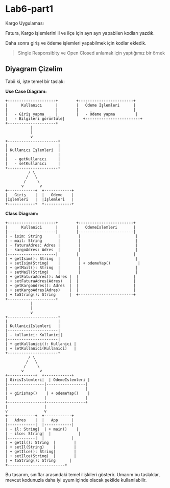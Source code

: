 # Lab6-part1

Kargo Uygulaması

Fatura, Kargo işlemlerini il ve ilçe için ayrı ayrı yapabilen kodları yazdık.

Daha sonra giriş ve ödeme işlemleri yapabilmek için kodlar ekledik.

> Single Responsiblty ve Open Closed anlamak için yaptığımız bir örnek

## Diyagram Çizelim

Tabii ki, işte temel bir taslak:

**Use Case Diagram:**

```
+---------------------+        +------------------------+
|      Kullanıcı      |        |   Ödeme İşlemleri      |
|                     |        |                        |
|   - Giriş yapma     |        |   - Ödeme yapma         |
|   - Bilgileri görüntüle|        +------------------------+
+---------------------+
           |
           |
           v
+----------------------+
|                      |
| Kullanıcı İşlemleri  |
|                      |
|   - getKullanıcı     |
|   - setKullanıcı     |
+----------------------+
          / \
         /   \
        /     \
       v       v
+------------+  +------------+
|   Giriş    |  |   Odeme    |
|İşlemleri   |  |İşlemleri   |
+------------+  +------------+
```

**Class Diagram:**

```
+---------------------+        +------------------------+
|      Kullanici      |        |   OdemeIslemleri       |
|---------------------|        |------------------------|
| - isim: String       |        |                        |
| - mail: String       |        |                        |
| - faturaAdres: Adres |        |                        |
| - kargoAdres: Adres  |        |                        |
|---------------------|        |                        |
| + getIsim(): String  |        |                        |
| + setIsim(String)    |        | + odemeYap()            |
| + getMail(): String  |        |                        |
| + setMail(String)    |        |                        |
| + getFaturaAdres(): Adres |  |                        |
| + setFaturaAdres(Adres)   |  |                        |
| + getKargoAdres(): Adres  |  |                        |
| + setKargoAdres(Adres)    |  |                        |
| + toString(): String      |  +------------------------+
+---------------------+
           |
           |
           v
+----------------------+
|                      |
| KullaniciIslemleri   |
|----------------------|
| - kullanici: Kullanici|
|----------------------|
| + getKullanici(): Kullanici |
| + setKullanici(Kullanici)   |
+----------------------+
          / \
         /   \
        /     \
       v       v
+------------+  +------------+
| GirisIslemleri|  | OdemeIslemleri |
|----------------|-----------------|
|                |                 |
| + girisYap()    | + odemeYap()    |
|                |                 |
+----------------+-----------------+
|                |
v                v
+------------+  +------------+
|   Adres    |  |   App      |
|------------|  |------------|
| - il: String|  | + main()    |
| - ilce: String|  |            |
|------------|  |            |
| + getIl(): String  |        |
| + setIl(String)    |        |
| + getIlce(): String|        |
| + setIlce(String)  |        |
| + toString(): String      |
+-------------------------+
```

Bu tasarım, sınıflar arasındaki temel ilişkileri gösterir. Umarım bu taslaklar, mevcut kodunuzla daha iyi uyum içinde olacak şekilde kullanılabilir.
